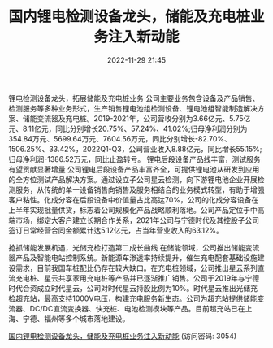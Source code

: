 ﻿---
title: 国内锂电检测设备龙头，储能及充电桩业务注入新动能
date: 2022-11-29 21:45
tags:
- 星云股份
updated: 
---

锂电检测设备龙头，拓展储能及充电桩业务
公司主要业务包含设备及产品销售、检测服务等多种业务形式，生产销售锂电池组检测设备、锂电池组智能制造解决方案、储能变流器及充电桩。2019-2021年，公司营收分别为3.66亿元、5.75亿元、8.11亿元，同比分别增长20.75%、57.24%、41.02%;归母净利润分别为354.84万元、5699.64万元、7604.56万元，同比分别增长-82.70%、1506.25%、33.42%，2022Q1-Q3，公司营业收入8.88亿元，同比增长55.15%;归母净利润-1386.52万元，同比止盈转亏。
锂电后段设备产品线丰富，测试服务有望贡献显著增量
公司锂电后段设备产品丰富齐全，可提供锂电池从研发到应用的全方位测试产品解决方案。通过设立子公司星云检测，向下游锂电池企业开展检测服务，从传统的单一设备销售向销售及服务相结合的业务模式转型，有助于增强客户粘性。化成分容在后段设备中价值量占比高达70%，公司的化成分容设备在上半年实现批量供货，标志着公司规模化产品战略顺利落地。公司产品定位于中高端市场，绑定大客户建立长期合作关系，2021年公司与宁德时代及其控股子公司签订日常经营合同金额累计达5.12亿元，占当年营业收入的63.12%。
<!-- more -->
抢抓储能发展机遇，光储充检打造第二成长曲线
在储能领域，公司推出储能变流器产品及智能电站控制系统。新能源车渗透率持续提升，催生充电配套基础设施建设需求，目前我国车桩配比仍存在较大缺口。在充电桩领域，公司推出星云系列直流充电桩、星云共享家用充电桩等产品并已逐渐推广销售。公司于2019年与宁德时代合资成立时代星云，公司对时代星云持股比例为10%。时代星云推出光储充检超充站，最高支持1000V电压，构建充电服务新生态。公司为超充站提供储能变流器、DC/DC直流变换器、快充桩、电池检测模块等产品。目前超充站已在上海、宁德、福州等多个城市落地建设。

[国内锂电检测设备龙头，储能及充电桩业务注入新动能](https://url12.ctfile.com/f/3948612-735792478-a9e043?p=3054)
(访问密码: 3054)

